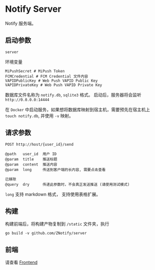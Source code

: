 # Notify Server

Notify 服务端。

## 启动参数

```shell
server
```

环境变量

```env
MiPushSecret # MiPush Token
FCMCredential # FCM Credential 文件内容
VAPIDPublicKey # Web Push VAPID Public Key
VAPIDPrivateKey # Web Push VAPID Private Key
```

数据库文件名称为 `notify.db`, `sqlite3` 格式。
启动后，服务器将会监听 `http://0.0.0.0:14444` 

在 `Docker` 中启动服务，如果想将数据库映射到宿主机，需要预先在宿主机上 `touch notify.db`, 并使用 `-v` 映射。

## 请求参数
```
POST http://host/{user_id}/send

@path   user_id  用户 ID
@param  title    推送标题
@param  content  推送内容
@param  long     传送到客户端的长内容, 需要点击查看

已移除
@query  dry      传递此参数时，不会真正发送推送 (请使用测试模式)
```

`long` 支持 markdown 格式， 支持使用表格扩展。

## 构建
构建前端后，将构建产物复制到 `/static` 文件夹，执行
```shell
go build -v github.com/ZNotify/server
```

## 前端
请查看 [Frontend](https://github.com/ZNotify/frontend)
